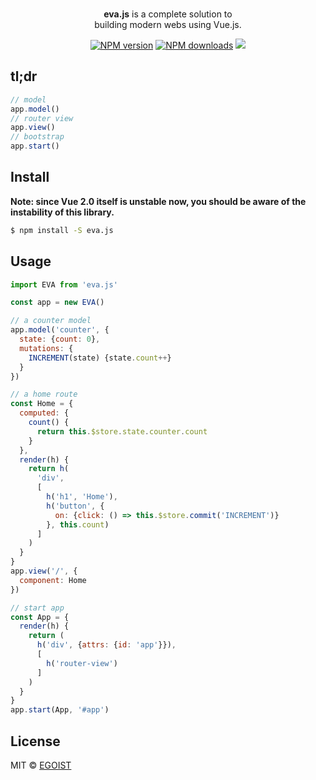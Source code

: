 <p align="center">
  <br><strong>eva.js</strong> is a complete solution to <br>building modern webs using Vue.js.
</p>

<p align="center">
  <a href="https://npmjs.com/package/eva.js"><img src="https://img.shields.io/npm/v/eva.js.svg?style=flat-square" alt="NPM version"></a>
  <a href="https://npmjs.com/package/eva.js"><img src="https://img.shields.io/npm/dm/eva.js.svg?style=flat-square" alt="NPM downloads"></a>
  <img src="https://img.shields.io/badge/stability-experimental-yellow.svg?style=flat-square">
</p>

## tl;dr

```js
// model
app.model()
// router view
app.view()
// bootstrap
app.start()
```

## Install

**Note: since Vue 2.0 itself is unstable now, you should be aware of the instability of this library.**

```bash
$ npm install -S eva.js
```

## Usage

```js
import EVA from 'eva.js'

const app = new EVA()

// a counter model
app.model('counter', {
  state: {count: 0},
  mutations: {
    INCREMENT(state) {state.count++}
  }
})

// a home route
const Home = {
  computed: {
    count() {
      return this.$store.state.counter.count
    }
  },
  render(h) {
    return h(
      'div',
      [
        h('h1', 'Home'),
        h('button', {
          on: {click: () => this.$store.commit('INCREMENT')}
        }, this.count)
      ]
    )
  }
}
app.view('/', {
  component: Home
})

// start app
const App = {
  render(h) {
    return (
      h('div', {attrs: {id: 'app'}}),
      [
        h('router-view')
      ]
    )
  }
}
app.start(App, '#app')
```

## License

MIT &copy; [EGOIST](https://github.com/egoist)
